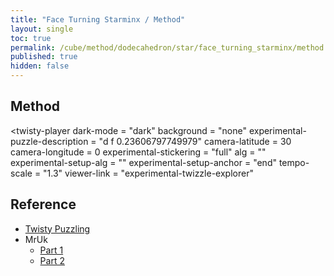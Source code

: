 ```yaml
---
title: "Face Turning Starminx / Method"
layout: single
toc: true
permalink: /cube/method/dodecahedron/star/face_turning_starminx/method
published: true
hidden: false
---
```


<head>
  <base target="_blank">
  <link
    rel   = "stylesheet"
    type  = "text/css"
    href  = "/assets/css/twisty/Dodecahedron/Face_Turning_Starminx.css"
  >
  <script
    src   = "https://cdn.cubing.net/js/cubing/twisty"
    type  = "module"
    defer
  ></script>
</head>



## Method

<twisty-player
  dark-mode                       = "dark"
  background                      = "none"
  experimental-puzzle-description = "d f 0.23606797749979"
  camera-latitude                 = 30
  camera-longitude                = 0
  experimental-stickering         = "full"
  alg                             = ""
  experimental-setup-alg          = ""
  experimental-setup-anchor       = "end"
  tempo-scale                     = "1.3"
  viewer-link                     = "experimental-twizzle-explorer"
></twisty-player>



## Reference

- [Twisty Puzzling](https://youtu.be/NqYFonhf2rw)
- MrUk
  - [Part 1](https://youtu.be/7LotUfg90HI)
  - [Part 2](https://youtu.be/nH2doGM1Das)
